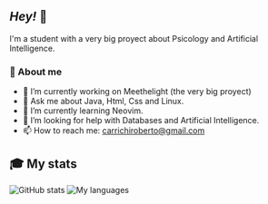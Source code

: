## _Hey!_ 👋

I'm a student with a very big proyect about Psicology and Artificial Intelligence.

### 💭 About me

- 🔭 I’m currently working on Meethelight (the very big proyect)
- 💬 Ask me about Java, Html, Css and Linux.
- 🌱 I’m currently learning Neovim.
- 🤔 I’m looking for help with Databases and Artificial Intelligence.
- 📫 How to reach me: carrichiroberto@gmail.com

## 🎓 My stats
![GitHub stats](https://github-readme-stats.vercel.app/api/top-langs/?username=carrichi&layout=compact)
![My languages](https://github-readme-stats.vercel.app/api?username=carrichi&show_icons=true)
